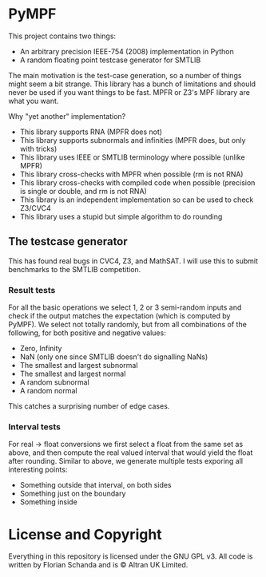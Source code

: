 # PyMPF
This project contains two things:
  - An arbitrary precision IEEE-754 (2008) implementation in Python
  - A random floating point testcase generator for SMTLIB

The main motivation is the test-case generation, so a number of things might seem a
bit strange. This library has a bunch of limitations and should never be used if you
want things to be fast. MPFR or Z3's MPF library are what you want.

Why "yet another" implementation?
  - This library supports RNA (MPFR does not)
  - This library supports subnormals and infinities (MPFR does, but only with tricks)
  - This library uses IEEE or SMTLIB terminology where possible (unlike MPFR)
  - This library cross-checks with MPFR when possible (rm is not RNA)
  - This library cross-checks with compiled code when possible (precision is single or double, and rm is not RNA)
  - This library is an independent implementation so can be used to check Z3/CVC4
  - This library uses a stupid but simple algorithm to do rounding
  
## The testcase generator
This has found real bugs in CVC4, Z3, and MathSAT. I will use this to submit benchmarks to the SMTLIB competition.

### Result tests
For all the basic operations we select 1, 2 or 3 semi-random inputs and check if
the output matches the expectation (which is computed by PyMPF). We select not
totally randomly, but from all combinations of the following, for both positive
and negative values:
  - Zero, Infinity
  - NaN (only one since SMTLIB doesn't do signalling NaNs)
  - The smallest and largest subnormal
  - The smallest and largest normal
  - A random subnormal
  - A random normal

This catches a surprising number of edge cases.

### Interval tests
For real -> float conversions we first select a float from the same set as above, and
then compute the real valued interval that would yield the float after rounding.
Similar to above, we generate multiple tests exporing all interesting points:
  - Something outside that interval, on both sides
  - Something just on the boundary
  - Something inside
  
# License and Copyright
Everything in this repository is licensed under the GNU GPL v3.
All code is written by Florian Schanda and is :copyright: Altran UK Limited. 
